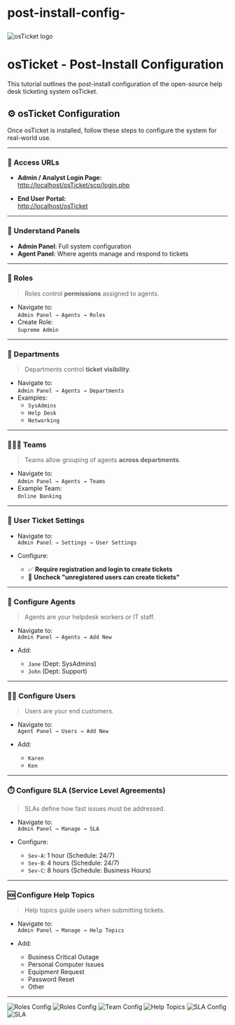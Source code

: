 # post-install-config-<p align="center">
<img src="https://i.imgur.com/Clzj7Xs.png" alt="osTicket logo"/>
</p>

<h1>osTicket - Post-Install Configuration</h1>
This tutorial outlines the post-install configuration of the open-source help desk ticketing system osTicket.<br />


## ⚙️ osTicket Configuration

Once osTicket is installed, follow these steps to configure the system for real-world use.

---

### 🔐 Access URLs

- **Admin / Analyst Login Page:**  
  [http://localhost/osTicket/scp/login.php](http://localhost/osTicket/scp/login.php)

- **End User Portal:**  
  [http://localhost/osTicket](http://localhost/osTicket)

---

### 🧭 Understand Panels

- **Admin Panel**: Full system configuration  
- **Agent Panel**: Where agents manage and respond to tickets

---

### 🧱 Roles

> Roles control **permissions** assigned to agents.

- Navigate to:  
  `Admin Panel → Agents → Roles`
- Create Role:  
  `Supreme Admin`

---

### 🏢 Departments

> Departments control **ticket visibility**.

- Navigate to:  
  `Admin Panel → Agents → Departments`
- Examples:
  - `SysAdmins`
  - `Help Desk`
  - `Networking`

---

### 🧑‍🤝‍🧑 Teams

> Teams allow grouping of agents **across departments**.

- Navigate to:  
  `Admin Panel → Agents → Teams`
- Example Team:  
  `Online Banking`

---

### 📩 User Ticket Settings

- Navigate to:  
  `Admin Panel → Settings → User Settings`

- Configure:
  - ✅ **Require registration and login to create tickets**
  - 🔲 **Uncheck "unregistered users can create tickets"**

---

### 👥 Configure Agents

> Agents are your helpdesk workers or IT staff.

- Navigate to:  
  `Admin Panel → Agents → Add New`

- Add:
  - `Jane` (Dept: SysAdmins)
  - `John` (Dept: Support)

---

### 🙋‍♂️ Configure Users

> Users are your end customers.

- Navigate to:  
  `Agent Panel → Users → Add New`

- Add:
  - `Karen`
  - `Ken`

---

### ⏱️ Configure SLA (Service Level Agreements)

> SLAs define how fast issues must be addressed.

- Navigate to:  
  `Admin Panel → Manage → SLA`

- Configure:
  - `Sev-A`: 1 hour (Schedule: 24/7)
  - `Sev-B`: 4 hours (Schedule: 24/7)
  - `Sev-C`: 8 hours (Schedule: Business Hours)

---

### 🆘 Configure Help Topics

> Help topics guide users when submitting tickets.

- Navigate to:  
  `Admin Panel → Manage → Help Topics`

- Add:
  - Business Critical Outage  
  - Personal Computer Issues  
  - Equipment Request  
  - Password Reset  
  - Other

---


![Roles Config](Screenshots/1.PNG)
![Roles Config](Screenshots/2.PNG)
![Team Config](Screenshots/CreateTeam.PNG)
![Help Topics](Screenshots/HelpTopics.PNG)
![SLA Config](Screenshots/SLA-config.png)
![SLA](Screenshots/SLA.png)


